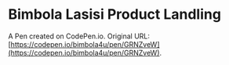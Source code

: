 # Bimbola Lasisi Product Landling

A Pen created on CodePen.io. Original URL: [https://codepen.io/bimbola4u/pen/GRNZveW](https://codepen.io/bimbola4u/pen/GRNZveW).


